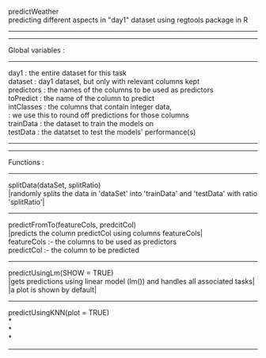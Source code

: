 predictWeather  
predicting different aspects in "day1" dataset using regtools package in R  
_________________________________________________________________________________________________  
*************************************************************************************************  
Global variables :  
*************************************************************************************************  
day1       : the entire dataset for this task  
dataset    : day1 dataset, but only with relevant columns kept  
predictors : the names of the columns to be used as predictors  
toPredict  : the name of the column to predict  
intClasses : the columns that contain integer data,  
           : we use this to round off predictions for those columns  
trainData  : the dataset to train the models on  
testData   : the datatset to test the models' performance(s)  
_________________________________________________________________________________________________  
*************************************************************************************************  
Functions :  
*************************************************************************************************  
splitData(dataSet, splitRatio)  
|randomly splits the data in 'dataSet' into 'trainData' and 'testData' with ratio 'splitRatio'|  
*************************************************************************************************  
predictFromTo(featureCols, predcitCol)  
|predicts the column predictCol using columns featureCols|  
  featureCols :- the columns to be used as predictors  
  predictCol  :- the column to be predicted  
*************************************************************************************************
predictUsingLm(SHOW = TRUE)  
|gets predictions using linear model (lm()) and handles all associated tasks|  
|a plot is shown by default|  
*************************************************************************************************  
predictUsingKNN(plot = TRUE)  
*  
*  
*  
*************************************************************************************************  
